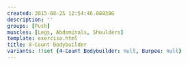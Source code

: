 ```yaml
---
created: 2015-08-25 12:54:46.088386
description: ''
groups: [Push]
muscles: [Legs, Abdominals, Shoulders]
template: exercise.html
title: 8-Count Bodybuilder
variants: !!set {4-Count Bodybuilder: null, Burpee: null}
---
```

